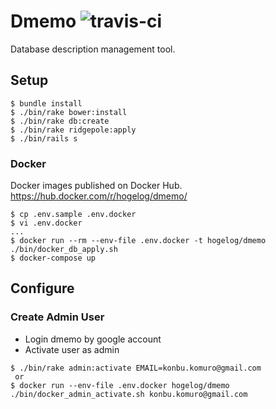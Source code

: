 # Dmemo ![travis-ci](https://travis-ci.org/hogelog/dmemo.svg)
Database description management tool.


## Setup
```
$ bundle install
$ ./bin/rake bower:install
$ ./bin/rake db:create
$ ./bin/rake ridgepole:apply
$ ./bin/rails s
```

### Docker

Docker images published on Docker Hub.
https://hub.docker.com/r/hogelog/dmemo/

```
$ cp .env.sample .env.docker
$ vi .env.docker
...
$ docker run --rm --env-file .env.docker -t hogelog/dmemo ./bin/docker_db_apply.sh
$ docker-compose up
```

## Configure
### Create Admin User
- Login dmemo by google account
- Activate user as admin
```
$ ./bin/rake admin:activate EMAIL=konbu.komuro@gmail.com
 or
$ docker run --env-file .env.docker hogelog/dmemo ./bin/docker_admin_activate.sh konbu.komuro@gmail.com
```
